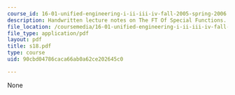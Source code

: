 ```yaml
---
course_id: 16-01-unified-engineering-i-ii-iii-iv-fall-2005-spring-2006
description: Handwritten lecture notes on The FT Of Special Functions.
file_location: /coursemedia/16-01-unified-engineering-i-ii-iii-iv-fall-2005-spring-2006/90cbd04786caca66ab0a62ce202645c0_s18.pdf
file_type: application/pdf
layout: pdf
title: s18.pdf
type: course
uid: 90cbd04786caca66ab0a62ce202645c0

---
```

None